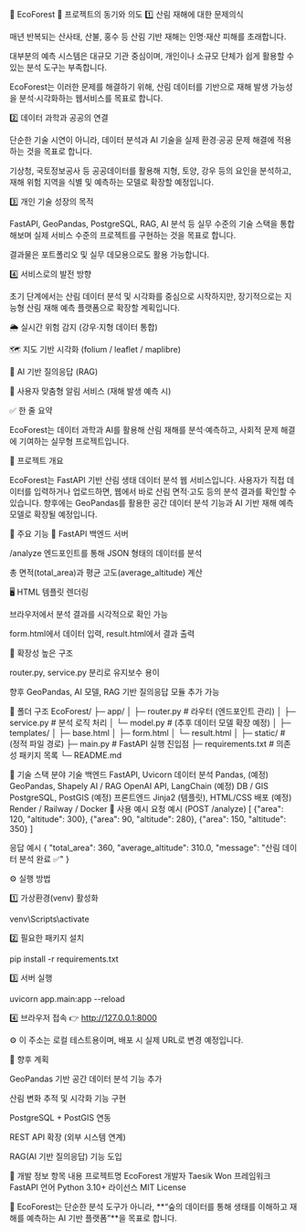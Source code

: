 🌲 EcoForest
🌿 프로젝트의 동기와 의도
1️⃣ 산림 재해에 대한 문제의식

매년 반복되는 산사태, 산불, 홍수 등 산림 기반 재해는 인명·재산 피해를 초래합니다.

대부분의 예측 시스템은 대규모 기관 중심이며,
개인이나 소규모 단체가 쉽게 활용할 수 있는 분석 도구는 부족합니다.

EcoForest는 이러한 문제를 해결하기 위해,
산림 데이터를 기반으로 재해 발생 가능성을 분석·시각화하는 웹서비스를 목표로 합니다.

2️⃣ 데이터 과학과 공공의 연결

단순한 기술 시연이 아니라,
데이터 분석과 AI 기술을 실제 환경·공공 문제 해결에 적용하는 것을 목표로 합니다.

기상청, 국토정보공사 등 공공데이터를 활용해
지형, 토양, 강우 등의 요인을 분석하고,
재해 위험 지역을 식별 및 예측하는 모델로 확장할 예정입니다.

3️⃣ 개인 기술 성장의 목적

FastAPI, GeoPandas, PostgreSQL, RAG, AI 분석 등
실무 수준의 기술 스택을 통합해보며
실제 서비스 수준의 프로젝트를 구현하는 것을 목표로 합니다.

결과물은 포트폴리오 및 실무 데모용으로도 활용 가능합니다.

4️⃣ 서비스로의 발전 방향

초기 단계에서는 산림 데이터 분석 및 시각화를 중심으로 시작하지만,
장기적으로는 지능형 산림 재해 예측 플랫폼으로 확장할 계획입니다.

🌦️ 실시간 위험 감지 (강우·지형 데이터 통합)

🗺️ 지도 기반 시각화 (folium / leaflet / maplibre)

🤖 AI 기반 질의응답 (RAG)

🔔 사용자 맞춤형 알림 서비스 (재해 발생 예측 시)

✅ 한 줄 요약

EcoForest는 데이터 과학과 AI를 활용해 산림 재해를 분석·예측하고,
사회적 문제 해결에 기여하는 실무형 프로젝트입니다.

📘 프로젝트 개요

EcoForest는 FastAPI 기반 산림 생태 데이터 분석 웹 서비스입니다.
사용자가 직접 데이터를 입력하거나 업로드하면,
웹에서 바로 산림 면적·고도 등의 분석 결과를 확인할 수 있습니다.
향후에는 GeoPandas를 활용한 공간 데이터 분석 기능과
AI 기반 재해 예측 모델로 확장될 예정입니다.

🚀 주요 기능
🧠 FastAPI 백엔드 서버

/analyze 엔드포인트를 통해 JSON 형태의 데이터를 분석

총 면적(total_area)과 평균 고도(average_altitude) 계산

🖥️ HTML 템플릿 렌더링

브라우저에서 분석 결과를 시각적으로 확인 가능

form.html에서 데이터 입력, result.html에서 결과 출력

🧩 확장성 높은 구조

router.py, service.py 분리로 유지보수 용이

향후 GeoPandas, AI 모델, RAG 기반 질의응답 모듈 추가 가능

📂 폴더 구조
EcoForest/
├─ app/
│   ├─ router.py        # 라우터 (엔드포인트 관리)
│   ├─ service.py       # 분석 로직 처리
│   └─ model.py         # (추후 데이터 모델 확장 예정)
│
├─ templates/
│   ├─ base.html
│   ├─ form.html
│   └─ result.html
│
├─ static/              # (정적 파일 경로)
├─ main.py              # FastAPI 실행 진입점
├─ requirements.txt     # 의존성 패키지 목록
└─ README.md

🧰 기술 스택
분야	기술
백엔드	FastAPI, Uvicorn
데이터 분석	Pandas, (예정) GeoPandas, Shapely
AI / RAG	OpenAI API, LangChain (예정)
DB / GIS	PostgreSQL, PostGIS (예정)
프론트엔드	Jinja2 (템플릿), HTML/CSS
배포	(예정) Render / Railway / Docker
🧪 사용 예시
요청 예시 (POST /analyze)
[
  {"area": 120, "altitude": 300},
  {"area": 90, "altitude": 280},
  {"area": 150, "altitude": 350}
]

응답 예시
{
  "total_area": 360,
  "average_altitude": 310.0,
  "message": "산림 데이터 분석 완료 ✅"
}

⚙️ 실행 방법

1️⃣ 가상환경(venv) 활성화

venv\Scripts\activate


2️⃣ 필요한 패키지 설치

pip install -r requirements.txt


3️⃣ 서버 실행

uvicorn app.main:app --reload


4️⃣ 브라우저 접속
👉 http://127.0.0.1:8000

⚙️ 이 주소는 로컬 테스트용이며, 배포 시 실제 URL로 변경 예정입니다.

🌲 향후 계획

GeoPandas 기반 공간 데이터 분석 기능 추가

산림 변화 추적 및 시각화 기능 구현

PostgreSQL + PostGIS 연동

REST API 확장 (외부 시스템 연계)

RAG(AI 기반 질의응답) 기능 도입

🧠 개발 정보
항목	내용
프로젝트명	EcoForest
개발자	Taesik Won
프레임워크	FastAPI
언어	Python 3.10+
라이선스	MIT License

📘 EcoForest는 단순한 분석 도구가 아니라,
**“숲의 데이터를 통해 생태를 이해하고 재해를 예측하는 AI 기반 플랫폼”**을 목표로 합니다.